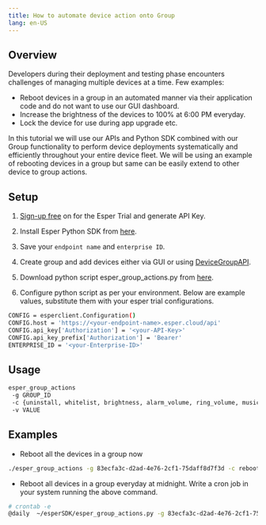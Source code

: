 ```yaml
---
title: How to automate device action onto Group
lang: en-US
---
```


## Overview

Developers during their deployment and testing phase encounters challenges of managing multiple devices at a time. Few examples:

- Reboot devices in a group in an automated manner via their application code and do not want to use our GUI dashboard.
- Increase the brightness of the devices to 100% at 6:00 PM everyday.
- Lock the device for use during app upgrade etc.

In this tutorial we will use our APIs and Python SDK combined with our Group functionality to perform device deployments systematically and efficiently throughout your entire device fleet. We will be using an example of rebooting devices in a group but same can be easily extend to other device to group actions.

## Setup

1.  [Sign-up free](https://www.esper.io/signup/) on for the Esper Trial and generate API Key.

2.  Install Esper Python SDK from [here](../pythonsdk.md).

3.  Save your `endpoint name` and `enterprise ID`.

4.  Create group and add devices either via GUI or using [DeviceGroupAPI](https://api.esper.io/#tag/Device-Group).

5.  Download python script esper_group_actions.py from [here](https://github.com/esper-io/esper-api-sample-code).

6.  Configure python script as per your environment. Below are example values, substitute them with your esper trial configurations.

```sh
CONFIG = esperclient.Configuration()
CONFIG.host = 'https://<your-endpoint-name>.esper.cloud/api'
CONFIG.api_key['Authorization'] = '<your-API-Key>'
CONFIG.api_key_prefix['Authorization'] = 'Bearer'
ENTERPRISE_ID = '<your-Enterprise-ID>'
```

## Usage

```sh
esper_group_actions
 -g GROUP_ID
 -c {uninstall, whitelist, brightness, alarm_volume, ring_volume, music_volume, notification_volume, bluetooth, wifi, gps, ping, reboot}
 -v VALUE
```

## Examples

- Reboot all the devices in a group now

```sh
./esper_group_actions -g 83ecfa3c-d2ad-4e76-2cf1-75daff8d7f3d -c reboot
```

- Reboot all devices in a group everyday at midnight. Write a cron job in your system running the above command.

```sh
# crontab -e
@daily  ~/esperSDK/esper_group_actions.py -g 83ecfa3c-d2ad-4e76-2cf1-75daff8d7f3d -c reboot
```
